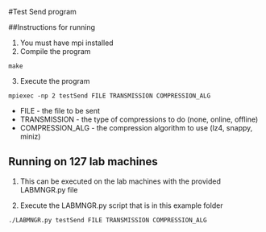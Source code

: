 #Test Send program

##Instructions for running

1. You must have mpi installed
2. Compile the program
```
make
```
3. Execute the program
```
mpiexec -np 2 testSend FILE TRANSMISSION COMPRESSION_ALG
```
* FILE - the file to be sent
* TRANSMISSION - the type of compressions to do (none, online, offline)
* COMPRESSION_ALG - the compression algorithm to use (lz4, snappy, miniz)


## Running on 127 lab machines
1. This can be executed on the lab machines with the provided LABMNGR.py file

2. Execute the LABMNGR.py script that is in this example folder
```
./LABMNGR.py testSend FILE TRANSMISSION COMPRESSION_ALG
```
